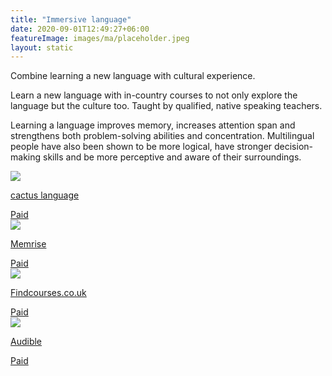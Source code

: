```yaml
---
title: "Immersive language"
date: 2020-09-01T12:49:27+06:00
featureImage: images/ma/placeholder.jpeg
layout: static
---
```


Combine learning a new language with cultural experience.

Learn a new language with in-country courses to not only explore the language but the culture too. Taught by qualified, native speaking teachers.

Learning a language improves memory, increases attention span and strengthens both problem-solving abilities and concentration. Multilingual people have also been shown to be more logical, have stronger decision-making skills and be more perceptive and aware of their surroundings.

<a class="ma-link" href="https://www.cactuslanguage.com/adults/courses/50-plus/"><div class="ma-card"><div class="ma-icon"><img src ="/images/icon-pound.png"/></div><div class="ma-name"><p>cactus language</p></div><div class="ma-paid-text"><span>Paid</span></div></div></a><a class="ma-link" href="https://www.memrise.com/"><div class="ma-card"><div class="ma-icon"><img src ="/images/icon-pound.png"/></div><div class="ma-name"><p>Memrise</p></div><div class="ma-paid-text"><span>Paid</span></div></div></a><a class="ma-link" href="https://www.findcourses.co.uk/search/language-training-courses"><div class="ma-card"><div class="ma-icon"><img src ="/images/icon-pound.png"/></div><div class="ma-name"><p>Findcourses.co.uk</p></div><div class="ma-paid-text"><span>Paid</span></div></div></a><a class="ma-link" href="https://www.awin1.com/cread.php?awinmid=8095&awinaffid=1198638&ued=https%3A%2F%2Fwww.audible.co.uk%2F"><div class="ma-card"><div class="ma-icon"><img src ="/images/icon-pound.png"/></div><div class="ma-name"><p>Audible</p></div><div class="ma-paid-text"><span>Paid</span></div></div></a>  

<br/><br/>






